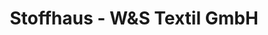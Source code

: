 ---
title: "Stoffhaus - W&S Textil GmbH"
url: /cottbus/stoffhaus-wunds-textil-gmbh/
shop: Textil
---